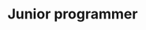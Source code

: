 ---
draft: false
name: "Diego Toribio"
title: "Junior programmer"
avatar: {
    src: "https://github.com/pirsonxyz/chessxd/blob/main/broto.jpg",
    alt: "Broto"
}
publishDate: "2024-04-02 17:33"
---